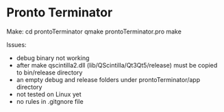 Pronto Terminator
================

Make:
cd prontoTerminator
qmake prontoTerminator.pro
make

Issues:
* debug binary not working
* after make qscintilla2.dll (lib/QScintilla/Qt3Qt5/release) must be copied to bin/release directory
* an empty debug and release folders under prontoTerminator/app directory
* not tested on Linux yet
* no rules in .gitgnore file